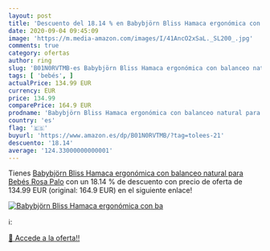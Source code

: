 ```yaml
---
layout: post
title: 'Descuento del 18.14 % en Babybjörn Bliss Hamaca ergonómica con ba'
date: 2020-09-04 09:45:09
image: 'https://m.media-amazon.com/images/I/41AncO2xSaL._SL200_.jpg'
comments: true
category: ofertas
author: ring
slug: 'B01N0RVTMB-es Babybjörn Bliss Hamaca ergonómica con balanceo natural...'
tags: [ 'bebés', ]
actualPrice: 134.99 EUR
currency: EUR
price: 134.99
comparePrice: 164.9 EUR
prodname: 'Babybjörn Bliss Hamaca ergonómica con balanceo natural para Bebés  Rosa Palo'
country: 'es'
flag: '🇪🇸'
buyurl: 'https://www.amazon.es/dp/B01N0RVTMB/?tag=tolees-21'
descuento: '18.14'
average: '124.33000000000001'
---
```


Tienes [Babybjörn Bliss Hamaca ergonómica con balanceo natural para Bebés  Rosa Palo](https://www.amazon.es/dp/B01N0RVTMB/?tag=tolees-21) con un 18.14 % de descuento con precio de oferta de 134.99 EUR (original: 164.9 EUR) en el siguiente enlace!

[![Babybjörn Bliss Hamaca ergonómica con ba](https://m.media-amazon.com/images/I/41AncO2xSaL._SL200_.jpg)](https://www.amazon.es/dp/B01N0RVTMB/?tag=tolees-21)

ℹ️:


[🛒 Accede a la oferta!!](https://www.amazon.es/dp/B01N0RVTMB/?tag=tolees-21)
